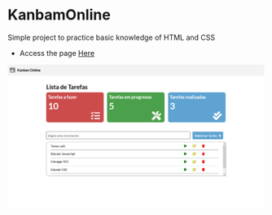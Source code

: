 # KanbamOnline
Simple project to practice basic knowledge of HTML and CSS

<ul><li>Access the page <a href="https://lucavini.github.io/KanbamOnline/">Here</a> </li></ul>

<img src="img/screenShotKanban.png" >
